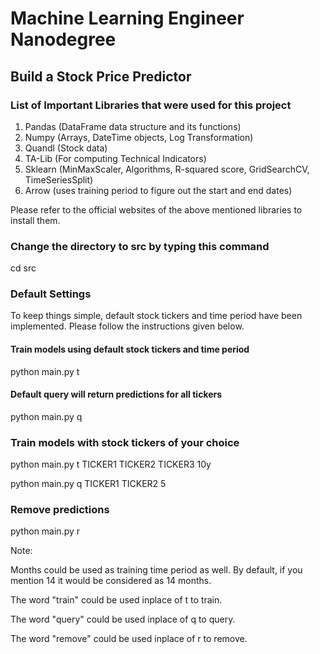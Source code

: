 # Machine Learning Engineer Nanodegree

## Build a Stock Price Predictor

### List of Important Libraries that were used for this project

1. Pandas (DataFrame data structure and its functions)
2. Numpy (Arrays, DateTime objects, Log Transformation)
3. Quandl (Stock data)
4. TA-Lib (For computing Technical Indicators)
5. Sklearn  (MinMaxScaler, Algorithms, R-squared score, GridSearchCV, TimeSeriesSplit) 
6. Arrow (uses training period to figure out the start and end dates)

Please refer to the official websites of the above mentioned libraries to install them.

### Change the directory to src by typing this command
cd src

### Default Settings

To keep things simple, default stock tickers and time period have been implemented. Please follow the instructions given below.

#### Train models using default stock tickers and time period 
python main.py t 
#### Default query will return predictions for all tickers 
python main.py q

### Train models with stock tickers of your choice

python main.py t TICKER1 TICKER2 TICKER3 10y

python main.py q TICKER1 TICKER2 5

### Remove predictions

python main.py r

Note:

Months could be used as training time period as well. By default, if you mention 14 it would be considered as 14 months. 

The word "train" could be used inplace of t to train.

The word "query" could be used inplace of q to query.

The word "remove" could be used inplace of r to remove.




